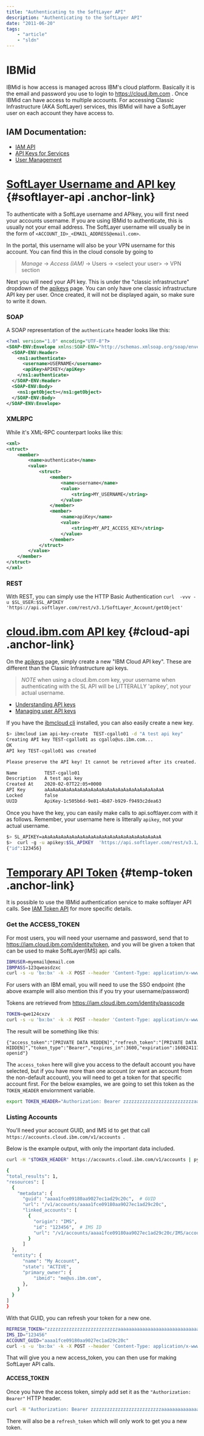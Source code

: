 ```yaml
---
title: "Authenticating to the SoftLayer API"
description: "Authenticating to the SoftLayer API"
date: "2011-06-20"
tags:
    - "article"
    - "sldn"
---
```


# IBMid

IBMid is how access is managed across IBM's cloud platform. Basically it is the email and password you use to login to https://cloud.ibm.com . Once IBMid can have access to multiple accounts. For accessing Classic Infrastructure (AKA SoftLayer) services, this IBMid will have a SoftLayer user on each account they have access to. 


## IAM Documentation:
- [IAM API](https://cloud.ibm.com/apidocs/iam-identity-token-api)
- [API Keys for Services](https://cloud.ibm.com/docs/account?topic=account-iamapikeysforservices)
- [User Management](https://cloud.ibm.com/apidocs/user-management#list-users)


# [SoftLayer Username and API key](#softlayer-api) {#softlayer-api .anchor-link}

To authenticate with a SoftLaye username and APIkey, you will first need your accounts username. If you are using IBMid to authenticate, this is usually not your email address. The SoftLayer username will usually be in the form of `<ACCOUNT_ID>_<EMAIL_ADDRESS@email.com>`. 

In the portal, this username will also be your VPN username for this account. You can find this in the cloud console by going to 
> *Manage* -> *Access (IAM)* -> Users -> \<select your user\> -> VPN section


Next you will need your API key. This is under the "classic infrastructure" dropdown of the [apikeys](https://cloud.ibm.com/iam/apikeys) page. You can only have one classic infrastructure API key per user. Once created, it will not be displayed again, so make sure to write it down.

### SOAP

A SOAP representation of the `authenticate` header looks like this:

```xml
<?xml version="1.0" encoding="UTF-8"?>
<SOAP-ENV:Envelope xmlns:SOAP-ENV="http://schemas.xmlsoap.org/soap/envelope/" xmlns:ns1="http://api.service.softlayer.com/soap/v3.1/">
  <SOAP-ENV:Header>
    <ns1:authenticate>
      <username>USERNAME</username>
      <apiKey>APIKEY</apiKey>
    </ns1:authenticate>
  </SOAP-ENV:Header>
  <SOAP-ENV:Body>
    <ns1:getObject></ns1:getObject>
  </SOAP-ENV:Body>
</SOAP-ENV:Envelope>
```

### XMLRPC

While it's XML-RPC counterpart looks like this:

```xml
<xml>
<struct>
    <member>
        <name>authenticate</name>
        <value>
            <struct>
                <member>
                    <name>username</name>
                    <value>
                        <string>MY_USERNAME</string>
                    </value>
                </member>
                <member>
                    <name>apiKey</name>
                    <value>
                        <string>MY_API_ACCESS_KEY</string>
                    </value>
                </member>
            </struct>
        </value>
    </member>
</struct>
</xml>
```


### REST
With REST, you can simply use the HTTP Basic Authentication
`curl  -vvv -u $SL_USER:$SL_APIKEY 'https://api.softlayer.com/rest/v3.1/SoftLayer_Account/getObject'`


# [cloud.ibm.com API key](#cloud-api) {#cloud-api .anchor-link}

On the [apikeys](https://cloud.ibm.com/iam/apikeys) page, simply create a new "IBM Cloud API key". These are different than the Classic Infrastructure api keys.

>*NOTE* when using a cloud.ibm.com key, your username when authenticating with the SL API will be LITTERALLY 'apikey', not your actual username.

- [Understanding API keys](https://cloud.ibm.com/docs/iam?topic=iam-manapikey#manapikey)
- [Managing user API keys](https://cloud.ibm.com/docs/iam?topic=iam-userapikey#userapikey)

If you have the [ibmcloud cli](https://cloud.ibm.com/docs/cli?topic=cli-getting-started) installed, you can also easily create a new key.

```bash
$> ibmcloud iam api-key-create  TEST-cgallo01 -d "A test api key"
Creating API key TEST-cgallo01 as cgallo@us.ibm.com...
OK
API key TEST-cgallo01 was created

Please preserve the API key! It cannot be retrieved after its created.

Name          TEST-cgallo01
Description   A test api key
Created At    2020-02-07T22:05+0000
API Key       aAaAaAaAaAaAaAaAaAaAaAaAaAaAaAaAaAaAaAaAaAaA
Locked        false
UUID          ApiKey-1c505b6d-9e81-4b87-b929-f9493c2dea63
```

Once you have the key, you can easily make calls to api.softlayer.com with it as follows. Remember, your username here is litterally `apikey`, not your actual username.

```bash
$> SL_APIKEY=aAaAaAaAaAaAaAaAaAaAaAaAaAaAaAaAaAaAaAaAaAaA
$>  curl -g -u apikey:$SL_APIKEY  'https://api.softlayer.com/rest/v3.1/SoftLayer_Account/getObject.json?objectMask=mask[id]'
{"id":123456}
```

# [Temporary API Token](#temp-token) {#temp-token .anchor-link}

It is possible to use the IBMid authentication service to make softlayer API calls. See [IAM Token API](https://cloud.ibm.com/apidocs/iam-identity-token-api) for more specific details.

### Get the ACCESS_TOKEN
For most users, you will need your username and password, send that to https://iam.cloud.ibm.com/identity/token, and you will be given a token that can be used to make SoftLayer(IMS) api calls.

```bash
IBMUSER=myemail@email.com
IBMPASS=123qweasdzxc
curl -s -u 'bx:bx' -k -X POST --header 'Content-Type: application/x-www-form-urlencoded' --header 'Accept: application/json' -d "grant_type=password&response_type=cloud_iam,ims_portal&username=$IBMUSER&password=$IBMPASS" https://iam.cloud.ibm.com/identity/token
```

For users with an IBM email, you will need to use the SSO endpoint (the above example will also mention this if you try your username/password)

Tokens are retrieved from https://iam.cloud.ibm.com/identity/passcode
```bash
TOKEN=qwe124cxzv
curl -s -u 'bx:bx' -k -X POST --header 'Content-Type: application/x-www-form-urlencoded' --header 'Accept: application/json' -d "grant_type=urn:ibm:params:oauth:grant-type:passcode&passcode=$TOKEN&response_type=cloud_iam,ims_portal" https://iam.cloud.ibm.com/identity/token
```

The result will be something like this:

```
{"access_token":"[PRIVATE DATA HIDDEN]","refresh_token":"[PRIVATE DATA HIDDEN]","token_type":"Bearer","expires_in":3600,"expiration":1608241172,"refresh_token_expiration":1610829572,"scope":"ibm openid"}
```

The `access_token` here will give you access to the default account you have selected, but if you have more than one account (or want an account from the non-default account), you will need to get a token for that specific account first.  For the below examples, we are going to set this token as the `TOKEN_HEADER` enviornment variable.

```bash
export TOKEN_HEADER="Authorization: Bearer zzzzzzzzzzzzzzzzzzzzzzzzzzaaaaaaaaaaaaaaaaaaaaaaaaaaaaaaaaaaaaaaaaaaaaasssssssssssssssssssssssssssssssdddddddddddddddddddddddddddddddddddddd"
```

### Listing Accounts

You'll need your account GUID, and IMS id to get that call `https://accounts.cloud.ibm.com/v1/accounts `.

Below is the example output, with only the important data included.

```bash
curl -H "$TOKEN_HEADER" https://accounts.cloud.ibm.com/v1/accounts | python -m json.tool

{
"total_results": 1,
"resources": [
  {
    "metadata": {
      "guid": "aaaa1fce09180aa9027ec1ad29c20c",  # GUID
      "url": "/v1/accounts/aaaa1fce09180aa9027ec1ad29c20c",
      "linked_accounts": [
        {
          "origin": "IMS",
          "id": "123456",  # IMS ID
          "url": "/v1/accounts/aaaa1fce09180aa9027ec1ad29c20c/IMS/accounts/123456"
        }
      ]
  },
  "entity": {
      "name": "My Account",
      "state": "ACTIVE",
      "primary_owner": {
          "ibmid": "me@us.ibm.com",
      },
    }
  }
]
}

```

With that GUID, you can refresh your token for a new one.

```bash
REFRESH_TOKEN="zzzzzzzzzzzzzzzzzzzzzzzzzzaaaaaaaaaaaaaaaaaaaaaaaaaaaaaaaaaaaaaaaaaaaaasssssssssssssssssssssssssssssssdddddddddddddddddddddddddddddddddddddd"
IMS_ID="123456"
ACCOUNT_GUID="aaaa1fce09180aa9027ec1ad29c20c"
curl -s -u 'bx:bx' -k -X POST --header 'Content-Type: application/x-www-form-urlencoded' --header 'Accept: application/json' -d "account=$ACCOUNT_GUID&grant_type=refresh_token&ims_account=$IMS_ID&refresh_token=$REFRESH_TOKEN&response_type=cloud_iam" https://iam.cloud.ibm.com/identity/token
```

That will give you a new access_token, you can then use for making SoftLayer API calls.


#### ACCESS_TOKEN

Once you have the access token, simply add set it as the `"Authorization: Bearer"` HTTP header.

```bash
curl -H "Authorization: Bearer zzzzzzzzzzzzzzzzzzzzzzzzzzaaaaaaaaaaaaaaaaaaaaaaaaaaaaaaaaaaaaaaaaaaaaasssssssssssssssssssssssssssssssdddddddddddddddddddddddddddddddddddddd" 'https://api.softlayer.com/rest/v3.1/SoftLayer_Account/getObject'
```

There will also be a `refresh_token` which will only work to get you a new token.
